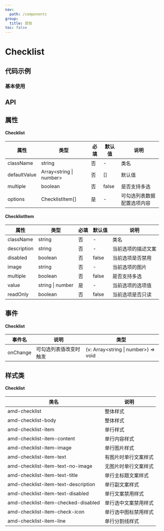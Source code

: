 ```yaml
---
nav:
  path: /components
group:
  title: 其他
toc: false
---
```


# Checklist

## 代码示例

### 基本使用
<code src='../../demo/pages/Checklist'></code>

## API 

## 属性 

#### Checklist

| 属性 | 类型 | 必填 | 默认值 | 说明 |
| -----|-----|-----|-----|----- |
| className | string | 否 | - | 类名 |
| defaultValue | Array<string &verbar; number> | 否 | [] | 默认值 |
| multiple | boolean | 否 | false | 是否支持多选 |
| options | ChecklistItem[] | 是 | - | 可勾选列表数据配置选项内容 |

 #### ChecklistItem

| 属性 | 类型 | 必填 | 默认值 | 说明 |
| -----|-----|-----|-----|----- |
| className | string | 否 | - | 类名 |
| description | string | 否 | - | 当前选项的描述文案 |
| disabled | boolean | 否 | false | 当前选项是否禁用 |
| image | string | 否 | - | 当前选项的图片 |
| multiple | boolean | 否 | false | 是否支持多选 |
| value | string &verbar; number | 是 | - | 当前选项的选项值 |
| readOnly | boolean | 否 | false | 当前选项是否只读 |

## 事件 

#### Checklist

| 事件名 | 说明 | 类型 |
| -----|-----|----- |
| onChange | 可勾选列表值改变时触发 | (v: Array<string &verbar; number>) => void |


## 样式类 

#### Checklist

| 类名 | 说明 |
| -----|----- |
| amd-checklist | 整体样式 |
| amd-checklist-body | 整体样式 |
| amd-checklist-item | 单行样式 |
| amd-checklist-item-content | 单行内容样式 |
| amd-checklist-item-image | 单行图片样式 |
| amd-checklist-item-text | 有图片时单行文案样式 |
| amd-checklist-item-text-no-image | 无图片时单行文案样式 |
| amd-checklist-item-text-title | 单行主标题文案样式 |
| amd-checklist-item-text-description | 单行副文案样式 |
| amd-checklist-item-text-disabled | 单行文案禁用样式 |
| amd-checklist-item-checked-disabled | 单行选中文案禁用样式 |
| amd-checklist-item-check-icon | 单行选中图标禁用样式 |
| amd-checklist-item-line | 单行分割线样式 |


